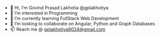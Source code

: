 - 👋 Hi, I’m Govind Prasad Lakhotia @gplakhotiya
- 👀 I’m interested in Programming
- 🌱 I’m currently learning FullStack Web Development
- 💞️ I’m looking to collaborate on Angular, Python and Graph Databases
- 📫 Reach me @ gplakhotiya9024@gmail.com

<!---
gplakhotiya/gplakhotiya is a ✨ special ✨ repository because its `README.md` (this file) appears on your GitHub profile.
You can click the Preview link to take a look at your changes.
--->
